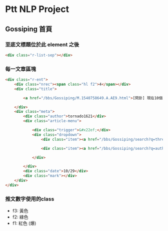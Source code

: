 # Ptt NLP Project

## Gossiping 首頁

### 至底文標題位於此 element 之後
```html
<div class="r-list-sep"></div>
```

### 每一文章區塊
```html
<div class="r-ent">
	<div class="nrec"><span class="hl f2">4</span></div>
	<div class="title">

		<a href="/bbs/Gossiping/M.1540758649.A.AE9.html">[問卦] 現在10個月替代役哪單位最累？</a>

	</div>
	<div class="meta">
		<div class="author">tornado1621</div>
		<div class="article-menu">

			<div class="trigger">&#x22ef;</div>
			<div class="dropdown">
				<div class="item"><a href="/bbs/Gossiping/search?q=thread%3A%5B%E5%95%8F%E5%8D%A6%5D&#43;%E7%8F%BE%E5%9C%A810%E5%80%8B%E6%9C%88%E6%9B%BF%E4%BB%A3%E5%BD%B9%E5%93%AA%E5%96%AE%E4%BD%8D%E6%9C%80%E7%B4%AF%EF%BC%9F">搜尋同標題文章</a></div>

				<div class="item"><a href="/bbs/Gossiping/search?q=author%3Atornado1621">搜尋看板內 tornado1621 的文章</a></div>

			</div>

		</div>
		<div class="date">10/29</div>
		<div class="mark"></div>
	</div>
</div>
```

### 推文數字使用的class
- f3: 黃色
- f2: 綠色
- f1: 紅色 (爆)
